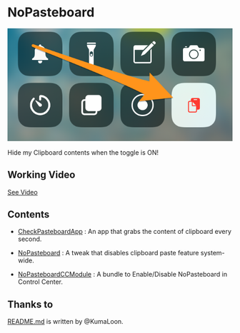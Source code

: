 # NoPasteboard

![1](images/1.png)

Hide my Clipboard contents when the toggle is ON!

## Working Video

[See Video](images/1.gif)

## Contents

- [CheckPasteboardApp](CheckPasteboardApp) : An app that grabs the content of clipboard every second.

- [NoPasteboard](NoPasteboard) : A tweak that disables clipboard paste feature system-wide.

- [NoPasteboardCCModule](NoPasteboardCCModule) : A bundle to Enable/Disable NoPasteboard in Control Center.

## Thanks to

[README.md](README.md) is written by @KumaLoon.

